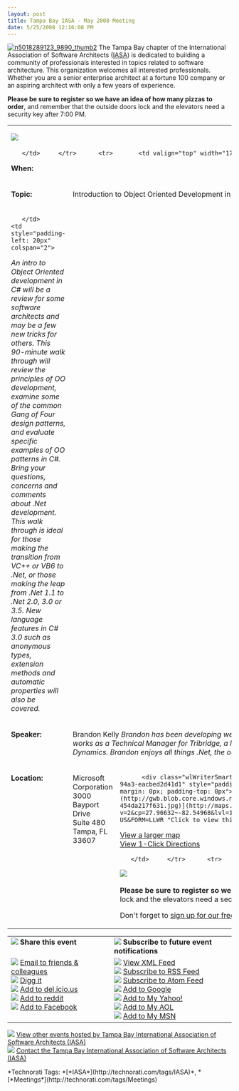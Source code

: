 ```yaml
---
layout: post
title: Tampa Bay IASA - May 2008 Meeting
date: 5/25/2008 12:16:08 PM
---
```


[![n5018289123_9890_thumb2](http://gwb.blob.core.windows.net/sdorman/WindowsLiveWriter/TampaBayIASAFebruary2008Meeting_9EC6/n5018289123_9890_thumb2_thumb.jpg)](http://gwb.blob.core.windows.net/sdorman/WindowsLiveWriter/TampaBayIASAFebruary2008Meeting_9EC6/n5018289123_9890_thumb2_2.jpg) The Tampa Bay chapter of the International Association of Software Architects ([IASA](http://www.iasahome.org/web/home/home)) is dedicated to building a community of professionals interested in topics related to software architecture. This organization welcomes all interested professionals. Whether you are a senior enterprise architect at a fortune 100 company or an aspiring architect with only a few years of experience. 

**Please be sure to register so we have an idea of how many pizzas to order**, and remember that the outside doors lock and the elevators need a security key after 7:00 PM.
  <table cellspacing="0" cellpadding="2" width="740" border="0"><tbody>     <tr>       <td valign="top" colspan="3">         

[![](http://www.eventbrite.com/img/button/register_blue.gif)](http://www.eventbrite.com/event/89681239/sdorman)    

       </td>     </tr>      <tr>       <td valign="top" width="175">         

**When:**
       </td>        <td valign="top" colspan="2">         

5/29/2008 6:30 PM - 8:30 PM
       </td>     </tr>      <tr>       <td valign="top" width="175">         

**Topic:**
       </td>        <td valign="top" colspan="2">         

Introduction to Object Oriented Development in C#
       </td>     </tr>      <tr>       <td valign="top" width="175">         

       </td>        <td style="padding-left: 20px" colspan="2">         

*An intro to Object Oriented development in C# will be a review for some software architects and may be a few new tricks for others. This 90-minute walk through will review the principles of OO development, examine some of the common Gang of Four design patterns, and evaluate specific examples of OO patterns in C#. Bring your questions, concerns and comments about .Net development. This walk through is ideal for those making the transition from VC++ or VB6 to .Net, or those making the leap from .Net 1.1 to .Net 2.0, 3.0 or 3.5. New language features in C# 3.0 such as anonymous types, extension methods and automatic properties will also be covered.*
       </td>     </tr>      <tr>       <td valign="top" width="175">         

**Speaker:**
       </td>        <td valign="top" colspan="2">         

Brandon Kelly
         *Brandon has been developing web-based applications using Microsoft tools for over 11 years. Currently, Brandon works as a Technical Manager for Tribridge, a Microsoft Certified Gold Partner recognized internationally as a top implementer of Dynamics. Brandon enjoys all things .Net, the outdoors and a cold beer.* </td>     </tr>      <tr>       <td valign="top" width="175">         

**Location:**
       </td>        <td valign="top" width="250">         

Microsoft Corporation              
3000 Bayport Drive               
Suite 480               
Tampa, FL 33607 
       </td>        <td valign="top">         

          <div class="wlWriterSmartContent" id="scid:84E294D0-71C9-4bd0-A0FE-95764E0368D9:fafe0254-cc61-4202-94a3-eacbed2d41d1" style="padding-right: 0px; display: inline; padding-left: 0px; padding-bottom: 0px; margin: 0px; padding-top: 0px">[![Map image](http://gwb.blob.core.windows.net/sdorman/WindowsLiveWriter/TampaBayIASAFebruary2008Meeting_9EC6/map-454da217f631.jpg)](http://maps.live.com/default.aspx?v=2&cp=27.96632~-82.54968&lvl=15&style=r&scene=9531687&sp=aN.27.96704_-82.54985_Untitled%2520pushpin_&mkt=en-US&FORM=LLWR "Click to view this map on Live.com")</div>            
[View a larger map](http://maps.live.com/default.aspx?cp=27.966888~-82.549685&lvl=14&style=r&v=2&sp=Point.27.966888_-82.549685_Microsoft+Corp "View a larger map")             
[View 1-Click Directions](http://maps.live.com/OneClickDirections.aspx?mkt=en-us&rtp=~pos.27.968023982861645_-82.549467086792&FORM=LLMP)           

       </td>     </tr>      <tr>       <td valign="top" colspan="3">         

[![](http://www.eventbrite.com/img/button/register_blue.gif)](http://www.eventbrite.com/event/98756383/sdorman)    

**Please be sure to register so we have an idea of how many pizzas to order**, and remember that the outside doors lock and the elevators need a security key after 7:00 PM.

Don't forget to [sign up for our free newsletter!](http://list-manage.com/subscribe.phtml?id=165a30debe)
       </td>     </tr>   </tbody></table>  <table cellspacing="0" cellpadding="2" width="680" border="0"><tbody>     <tr>       <td valign="top" width="304">![](http://www.eventbrite.com/img/icon/friends.gif) **Share this event**</td>        <td valign="top" width="374">![](http://www.eventbrite.com/img/icon/rss.png) **Subscribe to future event notifications**</td>     </tr>      <tr>       <td valign="top" width="329">[![](http://www.eventbrite.com/img/icon/friends.gif)](http://www.eventbrite.com/invitefriend?eid=89681239) [Email to friends & colleagues](http://www.eventbrite.com/invitefriend?eid=89681239)             
[![](http://www.eventbrite.com/img/icon/digg.png)](http://digg.com/submit?phase=2&url=http%3A%2F%2Fwww.eventbrite.com%2Fevent%2F89681239&title=May+2008+Meeting) [Digg it](http://digg.com/submit?phase=2&url=http%3A%2F%2Fwww.eventbrite.com%2Fevent%2F89681239&title=May+2008+Meeting)             
[![](http://www.eventbrite.com/img/icon/delicious.png)](http://del.icio.us/post?url=http%3A%2F%2Fwww.eventbrite.com%2Fevent%2F89681239&title=May+2008+Meeting) [Add to del.icio.us](http://del.icio.us/post?url=http%3A%2F%2Fwww.eventbrite.com%2Fevent%2F89681239&title=May+2008+Meeting)             
[![](http://www.eventbrite.com/img/icon/reddit.png)](http://reddit.com/submit?url=http%3A%2F%2Fwww.eventbrite.com%2Fevent%2F89681239&title=May+2008+Meeting) [Add to reddit](http://reddit.com/submit?url=http%3A%2F%2Fwww.eventbrite.com%2Fevent%2F89681239&title=May+2008+Meeting)             
[![](http://www.eventbrite.com/img/icon/facebook.png)](http://www.facebook.com/sharer.php?u=http%3A%2F%2Fwww.eventbrite.com%2Fevent%2F89681239&t=May+2008+Meeting) [Add to Facebook](http://www.facebook.com/sharer.php?u=http%3A%2F%2Fwww.eventbrite.com%2Fevent%2F89681239&t=May+2008+Meeting)</td>        <td valign="top" width="390">[![](http://www.eventbrite.com/img/icon/xml_icon.gif)](http://www.eventbrite.com/rest/organizer_list_events/47777115) [View XML Feed](http://www.eventbrite.com/rest/organizer_list_events/47777115)             
[![](http://www.eventbrite.com/img/icon/rss.png)](http://www.eventbrite.com/rss/organizer_list_events/47777115) [Subscribe to RSS Feed](http://www.eventbrite.com/rss/organizer_list_events/47777115)             
[![](http://www.eventbrite.com/img/icon/atom.png)](http://www.eventbrite.com/atom/organizer_list_events/47777115) [Subscribe to Atom Feed](http://www.eventbrite.com/atom/organizer_list_events/47777115)             
[![](http://www.eventbrite.com/img/icon/google.png)](http://fusion.google.com/add?feedurl=http%3A%2F%2Fwww.eventbrite.com%2Fatom%2Forganizer_list_events%2F47777115) [Add to Google](http://fusion.google.com/add?feedurl=http%3A%2F%2Fwww.eventbrite.com%2Fatom%2Forganizer_list_events%2F47777115)             
[![](http://www.eventbrite.com/img/icon/yahoo.png)](http://add.my.yahoo.com/rss?url=http%3A%2F%2Fwww.eventbrite.com%2Frss%2Forganizer_list_events%2F47777115) [Add to My Yahoo!](http://add.my.yahoo.com/rss?url=http%3A%2F%2Fwww.eventbrite.com%2Frss%2Forganizer_list_events%2F47777115)             
[![](http://www.eventbrite.com/img/icon/aol.png)](http://feeds.my.aol.com/add.jsp?url=http%3A%2F%2Fwww.eventbrite.com%2Fatom%2Forganizer_list_events%2F47777115) [Add to My AOL](http://feeds.my.aol.com/add.jsp?url=http%3A%2F%2Fwww.eventbrite.com%2Fatom%2Forganizer_list_events%2F47777115)             
[![](http://www.eventbrite.com/img/icon/msn.png)](http://my.msn.com/addtomymsn.armx?id=rss&ut=http%3A%2F%2Fwww.eventbrite.com%2Frss%2Forganizer_list_events%2F47777115&ru=http%3A%2F%2Fwww.eventbrite.com) [Add to My MSN](http://my.msn.com/addtomymsn.armx?id=rss&ut=http%3A%2F%2Fwww.eventbrite.com%2Frss%2Forganizer_list_events%2F47777115&ru=http%3A%2F%2Fwww.eventbrite.com) </td>     </tr>   </tbody></table>  

[![](http://www.eventbrite.com/img/icon/calendar2.gif)](http://www.eventbrite.com/org/47777115?s=885210) [View other events hosted by Tampa Bay International Association of Software Architects (IASA)](http://www.eventbrite.com/org/47777115?s=891448)       
[![](http://www.eventbrite.com/img/icon/contact.gif)](http://www.eventbrite.com/contactorganizer?eid=89609023) [Contact the Tampa Bay International Association of Software Architects (IASA)](http://www.eventbrite.com/contactorganizer?eid=98756383)
  <div class="wlWriterSmartContent" id="scid:0767317B-992E-4b12-91E0-4F059A8CECA8:f1a9f7e4-87f8-42a7-b239-2ecfe417ebda" style="padding-right: 0px; display: inline; padding-left: 0px; padding-bottom: 0px; margin: 0px; padding-top: 0px">*Technorati Tags: *[*IASA*](http://technorati.com/tags/IASA)*, *[*Meetings*](http://technorati.com/tags/Meetings)</div>
